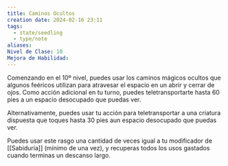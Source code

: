 ```yaml
---
title: Caminos Ocultos
creation date: 2024-02-16 23:11
tags:
  - state/seedling
  - type/note
aliases: 
Nivel de Clase: 10
Mejora de Habilidad:
---
```

Comenzando en el 10º nivel, puedes usar los caminos mágicos ocultos que algunos feéricos utilizan para atravesar el espacio en un abrir y cerrar de ojos. Como acción adicional en tu turno, puedes teletransportarte hasta 60 pies a un espacio desocupado que puedas ver. 

Alternativamente, puedes usar tu acción para teletransportar a una criatura dispuesta que toques hasta 30 pies aun espacio desocupado que puedas ver.

Puedes usar este rasgo una cantidad de veces igual a tu modificador de [[Sabiduría]] (mínimo de una
vez), y recuperas todos los usos gastados cuando terminas un descanso largo.

